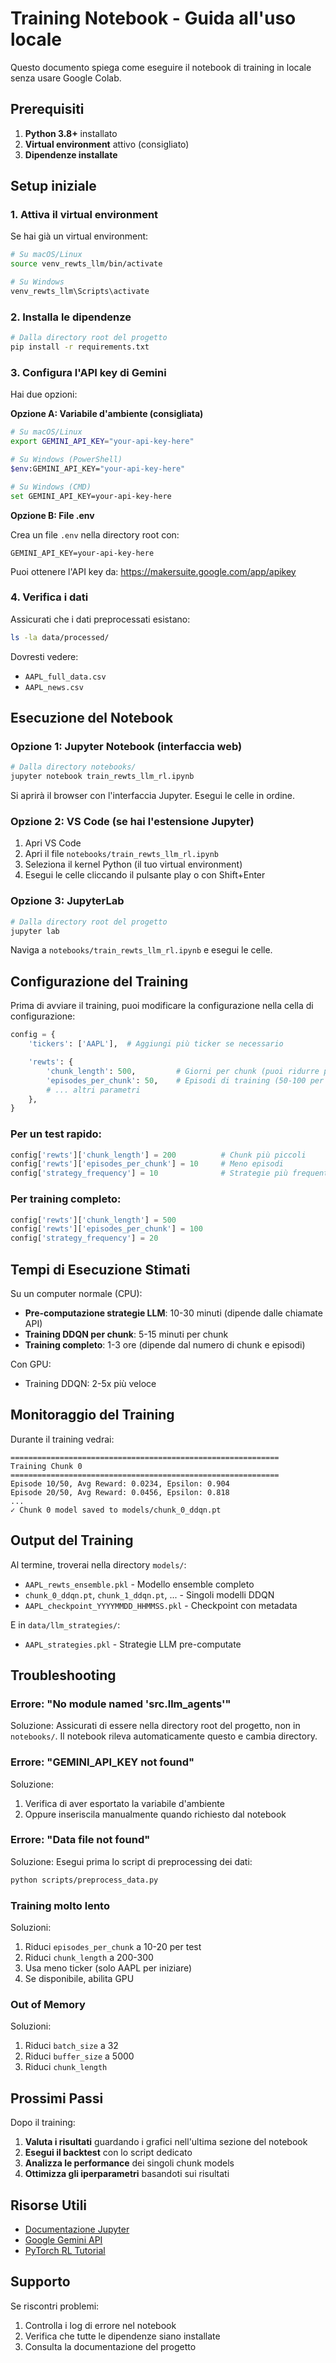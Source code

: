 # Training Notebook - Guida all'uso locale

Questo documento spiega come eseguire il notebook di training in locale senza usare Google Colab.

## Prerequisiti

1. **Python 3.8+** installato
2. **Virtual environment** attivo (consigliato)
3. **Dipendenze installate**

## Setup iniziale

### 1. Attiva il virtual environment

Se hai già un virtual environment:

```bash
# Su macOS/Linux
source venv_rewts_llm/bin/activate

# Su Windows
venv_rewts_llm\Scripts\activate
```

### 2. Installa le dipendenze

```bash
# Dalla directory root del progetto
pip install -r requirements.txt
```

### 3. Configura l'API key di Gemini

Hai due opzioni:

**Opzione A: Variabile d'ambiente (consigliata)**

```bash
# Su macOS/Linux
export GEMINI_API_KEY="your-api-key-here"

# Su Windows (PowerShell)
$env:GEMINI_API_KEY="your-api-key-here"

# Su Windows (CMD)
set GEMINI_API_KEY=your-api-key-here
```

**Opzione B: File .env**

Crea un file `.env` nella directory root con:

```
GEMINI_API_KEY=your-api-key-here
```

Puoi ottenere l'API key da: https://makersuite.google.com/app/apikey

### 4. Verifica i dati

Assicurati che i dati preprocessati esistano:

```bash
ls -la data/processed/
```

Dovresti vedere:
- `AAPL_full_data.csv`
- `AAPL_news.csv`

## Esecuzione del Notebook

### Opzione 1: Jupyter Notebook (interfaccia web)

```bash
# Dalla directory notebooks/
jupyter notebook train_rewts_llm_rl.ipynb
```

Si aprirà il browser con l'interfaccia Jupyter. Esegui le celle in ordine.

### Opzione 2: VS Code (se hai l'estensione Jupyter)

1. Apri VS Code
2. Apri il file `notebooks/train_rewts_llm_rl.ipynb`
3. Seleziona il kernel Python (il tuo virtual environment)
4. Esegui le celle cliccando il pulsante play o con Shift+Enter

### Opzione 3: JupyterLab

```bash
# Dalla directory root del progetto
jupyter lab
```

Naviga a `notebooks/train_rewts_llm_rl.ipynb` e esegui le celle.

## Configurazione del Training

Prima di avviare il training, puoi modificare la configurazione nella cella di configurazione:

```python
config = {
    'tickers': ['AAPL'],  # Aggiungi più ticker se necessario

    'rewts': {
        'chunk_length': 500,         # Giorni per chunk (puoi ridurre per test veloci)
        'episodes_per_chunk': 50,    # Episodi di training (50-100 per test, 200+ per produzione)
        # ... altri parametri
    },
}
```

### Per un test rapido:

```python
config['rewts']['chunk_length'] = 200          # Chunk più piccoli
config['rewts']['episodes_per_chunk'] = 10     # Meno episodi
config['strategy_frequency'] = 10              # Strategie più frequenti
```

### Per training completo:

```python
config['rewts']['chunk_length'] = 500
config['rewts']['episodes_per_chunk'] = 100
config['strategy_frequency'] = 20
```

## Tempi di Esecuzione Stimati

Su un computer normale (CPU):

- **Pre-computazione strategie LLM**: 10-30 minuti (dipende dalle chiamate API)
- **Training DDQN per chunk**: 5-15 minuti per chunk
- **Training completo**: 1-3 ore (dipende dal numero di chunk e episodi)

Con GPU:
- Training DDQN: 2-5x più veloce

## Monitoraggio del Training

Durante il training vedrai:

```
============================================================
Training Chunk 0
============================================================
Episode 10/50, Avg Reward: 0.0234, Epsilon: 0.904
Episode 20/50, Avg Reward: 0.0456, Epsilon: 0.818
...
✓ Chunk 0 model saved to models/chunk_0_ddqn.pt
```

## Output del Training

Al termine, troverai nella directory `models/`:

- `AAPL_rewts_ensemble.pkl` - Modello ensemble completo
- `chunk_0_ddqn.pt`, `chunk_1_ddqn.pt`, ... - Singoli modelli DDQN
- `AAPL_checkpoint_YYYYMMDD_HHMMSS.pkl` - Checkpoint con metadata

E in `data/llm_strategies/`:

- `AAPL_strategies.pkl` - Strategie LLM pre-computate

## Troubleshooting

### Errore: "No module named 'src.llm_agents'"

Soluzione: Assicurati di essere nella directory root del progetto, non in `notebooks/`. Il notebook rileva automaticamente questo e cambia directory.

### Errore: "GEMINI_API_KEY not found"

Soluzione:
1. Verifica di aver esportato la variabile d'ambiente
2. Oppure inseriscila manualmente quando richiesto dal notebook

### Errore: "Data file not found"

Soluzione: Esegui prima lo script di preprocessing dei dati:

```bash
python scripts/preprocess_data.py
```

### Training molto lento

Soluzioni:
1. Riduci `episodes_per_chunk` a 10-20 per test
2. Riduci `chunk_length` a 200-300
3. Usa meno ticker (solo AAPL per iniziare)
4. Se disponibile, abilita GPU

### Out of Memory

Soluzioni:
1. Riduci `batch_size` a 32
2. Riduci `buffer_size` a 5000
3. Riduci `chunk_length`

## Prossimi Passi

Dopo il training:

1. **Valuta i risultati** guardando i grafici nell'ultima sezione del notebook
2. **Esegui il backtest** con lo script dedicato
3. **Analizza le performance** dei singoli chunk models
4. **Ottimizza gli iperparametri** basandoti sui risultati

## Risorse Utili

- [Documentazione Jupyter](https://jupyter.org/documentation)
- [Google Gemini API](https://ai.google.dev/docs)
- [PyTorch RL Tutorial](https://pytorch.org/tutorials/intermediate/reinforcement_q_learning.html)

## Supporto

Se riscontri problemi:
1. Controlla i log di errore nel notebook
2. Verifica che tutte le dipendenze siano installate
3. Consulta la documentazione del progetto
